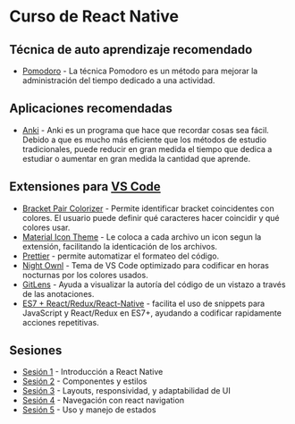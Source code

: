 # Curso de React Native

## Técnica de auto aprendizaje recomendado

- [Pomodoro](https://en.wikipedia.org/wiki/Pomodoro_Technique) - La técnica Pomodoro es un método para mejorar la administración del tiempo dedicado a una actividad.

## Aplicaciones recomendadas

- [Anki](https://apps.ankiweb.net) - Anki es un programa que hace que recordar cosas sea fácil. Debido a que es mucho más eficiente que los métodos de estudio tradicionales, puede reducir en gran medida el tiempo que dedica a estudiar o aumentar en gran medida la cantidad que aprende.

## Extensiones para [VS Code](https://code.visualstudio.com/)

- [Bracket Pair Colorizer](https://github.com/CoenraadS/BracketPair#readme) - Permite identificar bracket coincidentes con colores. El usuario puede definir qué caracteres hacer coincidir y qué colores usar.
- [Material Icon Theme](https://github.com/PKief/vscode-material-icon-theme/blob/main/README.md) - Le coloca a cada archivo un icon segun la extensión, facilitando la identicación de los archivos.
- [Prettier](https://prettier.io/) - permite automatizar el formateo del código.
- [Night Ownl](https://github.com/sdras/night-owl-vscode-theme#readme) - Tema de VS Code optimizado para codificar en horas nocturnas por los colores usados.
- [GitLens](https://gitlens.amod.io/) - Ayuda a visualizar la autoría del código de un vistazo a través de las anotaciones.
- [ES7 + React/Redux/React-Native](https://github.com/dsznajder/vscode-react-javascript-snippets#readme) - facilita el uso de snippets para JavaScript y React/Redux en ES7+, ayudando a codificar rapidamente acciones repetitivas.

## Sesiones

- [Sesión 1](./session-01/README.md) - Introducción a React Native
- [Sesión 2](./session-02/README.md) - Componentes y estilos
- [Sesión 3](./session-03/README.md) - Layouts, responsividad, y adaptabilidad de UI 
- [Sesión 4](./session-04/README.md) - Navegación con react navigation
- [Sesión 5](./session-05/README.md) - Uso y manejo de estados